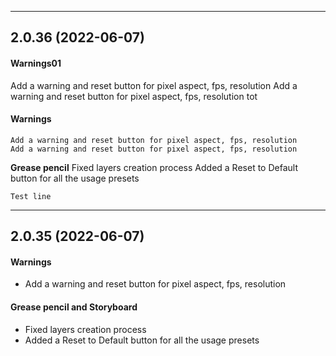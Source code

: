 

-----
## 2.0.36 (2022-06-07)
#### Warnings01
Add a warning and reset button for pixel aspect, fps, resolution
Add a warning and reset button for pixel aspect, fps, resolution tot

#### Warnings
    Add a warning and reset button for pixel aspect, fps, resolution
    Add a warning and reset button for pixel aspect, fps, resolution

**Grease pencil**
    Fixed layers creation process
    Added a Reset to Default button for all the usage presets

    Test line

    




-----
## 2.0.35 (2022-06-07)
#### Warnings
- Add a warning and reset button for pixel aspect, fps, resolution

#### Grease pencil and Storyboard
- Fixed layers creation process
- Added a Reset to Default button for all the usage presets

